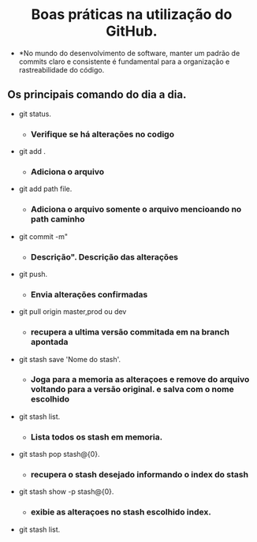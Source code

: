  <h1 align="center">
 Boas práticas na utilização do GitHub. <br>
 </h1>

 - *No mundo do desenvolvimento de software, manter um padrão de commits claro e consistente é fundamental para a organização e rastreabilidade do código.


## Os principais comando do dia a dia.

 - git status.
    - ### Verifique se há alterações no codigo
 - git add .
    - ### Adiciona o arquivo  
 - git add path file.
   - ### Adiciona o arquivo somente o arquivo mencioando no path caminho 
 - git commit -m"
   - ### Descrição". Descrição das alterações
 - git push.
   - ### Envia alterações confirmadas
 - git pull origin master,prod ou dev
   - ### recupera a ultima versão commitada em na branch apontada
 - git stash save 'Nome do stash'.
   - ### Joga para a memoria as alteraçoes e remove do arquivo voltando para a versão original. e salva com o nome escolhido
 - git stash list.
   - ### Lista todos os stash em memoria.
 - git stash pop stash@{0}.
   - ### recupera o stash desejado informando o index do stash
 - git stash show -p stash@{0}.
   - ###  exibie as alteraçoes no stash escolhido index.
 - git stash list.
   <br>
